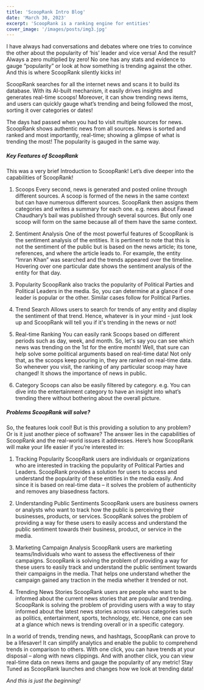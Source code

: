 ```yaml
---
title: 'ScoopRank Intro Blog'
date: 'March 30, 2023'
excerpt: 'ScoopRank is a ranking engine for entities'
cover_image: '/images/posts/img3.jpg'
---
```


I have always had conversations and debates where one tries to convince the other about the popularity of ‘his’ leader and vice versa! And the result? Always a zero multiplied by zero! No one has any stats and evidence to gauge “popularity” or look at how something is trending against the other. And this is where ScoopRank silently kicks in!

ScoopRank searches for all the internet news and scans it to build its database. With its AI-built mechanism, it easily drives insights and generates real-time scoops! Moreover, it can show trending news items, and users can quickly gauge what’s trending and being followed the most, sorting it over categories or dates!

The days had passed when you had to visit multiple sources for news. ScoopRank shows authentic news from all sources. News is sorted and ranked and most importantly, real-time; showing a glimpse of what is trending the most! The popularity is gauged in the same way.

##### Key Features of ScoopRank

This was a very brief Introduction to ScoopRank! Let’s dive deeper into the capabilities of ScoopRank!

1. Scoops
   Every second, news is generated and posted online through different sources. A scoop is formed of the news in the same context but can have numerous different sources. ScoopRank then assigns them categories and writes a summary for each one. e.g. news about Fawad Chaudhary’s bail was published through several sources. But only one scoop will form on the same because all of them have the same context.

2. Sentiment Analysis
   One of the most powerful features of ScoopRank is the sentiment analysis of the entities. It is pertinent to note that this is not the sentiment of the public but is based on the news article; its tone, references, and where the article leads to. For example, the entity “Imran Khan” was searched and the trends appeared over the timeline. Hovering over one particular date shows the sentiment analysis of the entity for that day.

3. Popularity
   ScoopRank also tracks the popularity of Political Parties and Political Leaders in the media. So, you can determine at a glance if one leader is popular or the other. Similar cases follow for Political Parties.

4. Trend Search
   Allows users to search for trends of any entity and display the sentiment of that trend. Hence, whatever is in your mind - just look up and ScoopRank will tell you if it's trending in the news or not!

5. Real-time Ranking
   You can easily rank Scoops based on different periods such as day, week, and month. So, let's say you can see which news was trending on the 1st for the entire month! Well, that sure can help solve some political arguments based on real-time data!
   Not only that, as the scoops keep pouring in, they are ranked on real-time data. So whenever you visit, the ranking of any particular scoop may have changed! It shows the importance of news in public.

6. Category
   Scoops can also be easily filtered by category. e.g. You can dive into the entertainment category to have an insight into what’s trending there without bothering about the overall picture.

##### Problems ScoopRank will solve?

So, the features look cool! But is this providing a solution to any problem? Or is it just another piece of software? The answer lies in the capabilities of ScoopRank and the real-world issues it addresses. Here’s how ScoopRank will make your life easier if you’re interested in:

1. Tracking Popularity
   ScoopRank users are individuals or organizations who are interested in tracking the popularity of Political Parties and Leaders. ScoopRank provides a solution for users to access and understand the popularity of these entities in the media easily. And since it is based on real-time data – it solves the problem of authenticity and removes any biasedness factors.

2. Understanding Public Sentiments
   ScoopRank users are business owners or analysts who want to track how the public is perceiving their businesses, products, or services. ScoopRank solves the problem of providing a way for these users to easily access and understand the public sentiment towards their business, product, or service in the media.

3. Marketing Campaign Analysis
   ScoopRank users are marketing teams/Individuals who want to assess the effectiveness of their campaigns. ScoopRank is solving the problem of providing a way for these users to easily track and understand the public sentiment towards their campaigns in the media. That helps one understand whether the campaign gained any traction in the media whether it trended or not.

4. Trending News Stories
   ScoopRank users are people who want to be informed about the current news stories that are popular and trending. ScoopRank is solving the problem of providing users with a way to stay informed about the latest news stories across various categories such as politics, entertainment, sports, technology, etc. Hence, one can see at a glance which news is trending overall or in a specific category.

In a world of trends, trending news, and hashtags, ScoopRank can prove to be a lifesaver! It can simplify analytics and enable the public to comprehend trends in comparison to others. With one click, you can have trends at your disposal – along with news clippings. And with another click, you can view real-time data on news items and gauge the popularity of any metric! Stay Tuned as ScoopRank launches and changes how we look at trending data!

_And this is just the beginning!_

